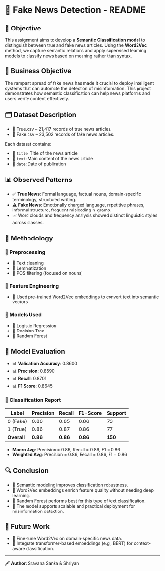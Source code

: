 
# 📘 Fake News Detection - README

## 🎯 Objective
This assignment aims to develop a **Semantic Classification model** to distinguish between true and fake news articles. Using the **Word2Vec** method, we capture semantic relations and apply supervised learning models to classify news based on meaning rather than syntax.

## 🏢 Business Objective
The rampant spread of fake news has made it crucial to deploy intelligent systems that can automate the detection of misinformation. This project demonstrates how semantic classification can help news platforms and users verify content effectively.

## 🗂️ Dataset Description
- 🔹 True.csv – 21,417 records of true news articles.
- 🔹 Fake.csv – 23,502 records of fake news articles.

Each dataset contains:
- 📌 `title`: Title of the news article
- 📌 `text`: Main content of the news article
- 📌 `date`: Date of publication

## 📊 Observed Patterns
- ✅ **True News**: Formal language, factual nouns, domain-specific terminology, structured writing.
- ⚠️ **Fake News**: Emotionally charged language, repetitive phrases, informal structure, frequent misleading n-grams.
- 📈 Word clouds and frequency analysis showed distinct linguistic styles across classes.

## 🔧 Methodology

### 🧹 Preprocessing
- 🔹 Text cleaning
- 🔹 Lemmatization
- 🔹 POS filtering (focused on nouns)

### 🧠 Feature Engineering
- 🔹 Used pre-trained Word2Vec embeddings to convert text into semantic vectors.

### 🧪 Models Used
- 🔹 Logistic Regression
- 🔹 Decision Tree
- 🔹 Random Forest

## 📐 Model Evaluation
- 📊 **Validation Accuracy**: 0.8600
- 📊 **Precision**: 0.8590
- 📊 **Recall**: 0.8701
- 📊 **F1 Score**: 0.8645

### 📄 Classification Report

| Label      | Precision | Recall | F1-Score | Support |
|------------|-----------|--------|----------|---------|
| 0 (Fake)   | 0.86      | 0.85   | 0.86     | 73      |
| 1 (True)   | 0.86      | 0.87   | 0.86     | 77      |
| **Overall**| **0.86**  | **0.86**| **0.86** | **150** |

- **Macro Avg**: Precision = 0.86, Recall = 0.86, F1 = 0.86  
- **Weighted Avg**: Precision = 0.86, Recall = 0.86, F1 = 0.86

## 🔍 Conclusion
- 🔹 Semantic modeling improves classification robustness.
- 🔹 Word2Vec embeddings enrich feature quality without needing deep learning.
- 🔹 Random Forest performs best for this type of text classification.
- 🔹 The model supports scalable and practical deployment for misinformation detection.

## 🔮 Future Work
- 🔹 Fine-tune Word2Vec on domain-specific news data.
- 🔹 Integrate transformer-based embeddings (e.g., BERT) for context-aware classification.

---

🖋️ **Author**: Sravana Sanka & Shriyan
